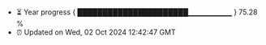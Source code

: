 - ⏳ Year progress { ██████████████████████▁▁▁▁▁▁▁▁ } 75.28 %
- ⏰ Updated on Wed, 02 Oct 2024 12:42:47 GMT

